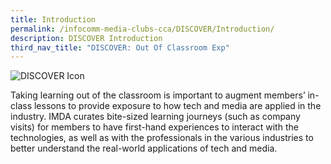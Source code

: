 ```yaml
---
title: Introduction
permalink: /infocomm-media-clubs-cca/DISCOVER/Introduction/
description: DISCOVER Introduction
third_nav_title: "DISCOVER: Out Of Classroom Exp"
---
```

![DISCOVER Icon](/images/Icmclub/DISCOVER%20logo%20(300%20×%20300%20px).png)


Taking learning out of the classroom is important to augment members’ in-class lessons to provide exposure to how tech and media are applied in the industry. IMDA curates bite-sized learning journeys (such as company visits) for members to have first-hand experiences to interact with the technologies, as well as with the professionals in the various industries to better understand the real-world applications of tech and media.